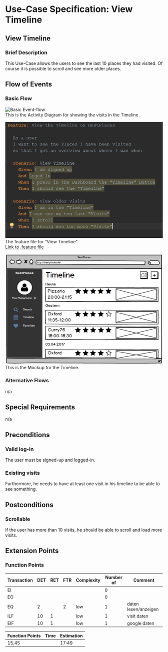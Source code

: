 # Use-Case Specification: View Timeline
## View Timeline
### Brief Description
This Use-Case allows the users to see the last 10 places they had visited. Of course it is possible to scroll
and see more older places.
## Flow of Events
### Basic Flow
![Basic Event-flow](TimelineFlow.png)  
This is the Activity Diagram for showing the visits in the Timeline.  

![Feature](ViewTimelineFeature.PNG)  
The feature file for “View Timeline”.  
[Link to .feature file](https://github.com/anonfreak/bestplaces-client/blob/master/src/test/features/viewtimeline.feature)

![MockUp](MockUpTimeline.JPG)  
This is the Mockup for the Timeline.
### Alternative Flows
n/a
## Special Requirements
n/a
## Preconditions
### Valid log-in
The user must be signed-up and logged-in.
### Existing visits
Furthermore, he needs to have at least one visit in his timeline to be able to see something.
## Postconditions
### Scrollable
If the user has more than 10 visits, he should be able to scroll and load more visits. 
## Extension Points
### Function Points
| Transaction | DET | RET | FTR | Complexity | Number of | Comment |
| ----------- | --- | --- | --- | ---------- | --------- | ------- |
| EI |  |  |  |  | 0 |  |
| EO |  |  |  |  | 0 |  |
| EQ | 2 |  | 2 | low | 1 | daten lesen/anzeigen |
| ILF | 10 | 1 |  | low | 1 | visit daten |
| EIF | 10 | 1 |  | low | 1 | google daten |

| Function Points | Time | Estimation |
| --------------- | ---- | ---------- |
| 15,45 |  | 17:49 |
